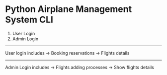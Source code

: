 # Python Airplane Management System CLI
1. User Login
2. Admin Login

---------------------------------------
User login includes 
-> Booking reservations 
-> Flights details

---------------------------------------
Admin Login includes
-> Flights adding processes
-> Show flights details
